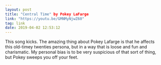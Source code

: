 ```yaml
---
layout: post
title: "Central Time" by Pokey LaFarge
link: "https://youtu.be/GMNMyNjwZ60"
tag: link
date: 2019-04-02 12:53:12
---
```

This song kicks. The amazing thing about Pokey Lafarge is that he affects this old-timey twenties persona, but in a way that is loose and fun and charismatic. My personal bias is to be very suspicious of that sort of thing, but Pokey sweeps you off your feet. 